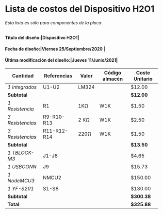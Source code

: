 # Lista de costos del Dispositivo H2O1
###### Esta lista es sólo para componentes de la placa
#### Título del diseño:|Dispositivo H2O1|
#### Fecha de diseño:|Viernes 25/Septiembre/2020 | 
#### Última modificación del diseño:|Jueves 11/Junio/2021|
|  Cantidad | Referencias | Valor | Código almacén | Coste Unitario  |
| ------------ | ------------ | ------------ | ------------ | ------------ |
|*1 Integrados*| U1-U2  |LM324   |   |$12.00   |
|**Subtotal**|   |   |   | **$12.00** |
|*1 Resistencia*| R1 | 1KΩ | W1K | $1.50 |
|*3 Resistencias*| R9-R10-R13 | 2 KΩ | W1K | $2.50 |
|*3 Resistencias*| R11-R12-R14 | 220Ω | W1K | $1.50 |
| **Subtotal**  |   |   |   |**$13.50**|
|*1 TBLOCK-M3*|J1-J8||   | $4.65  |
|*1 USBCONN*|J9|   |   |$15.73|
|*1 NodeMCU3*|NMCU2|   |   |$150.00|
|*1 YF-S201*|S1-S8|   |   |$130.00|
|**Subtotal**||   |   |**$300.38**|
|**Total**||   |   |**$325.88**|
